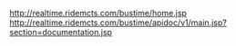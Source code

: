 http://realtime.ridemcts.com/bustime/home.jsp
http://realtime.ridemcts.com/bustime/apidoc/v1/main.jsp?section=documentation.jsp
